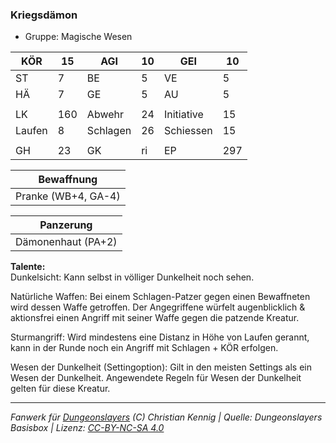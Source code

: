 ### Kriegsdämon  
- Gruppe: Magische Wesen  

| KÖR | 15 | AGI | 10 | GEI | 10 |
| --- | --- | --- | --- | --- | --- |
| ST | 7 | BE | 5 | VE | 5 |
| HÄ | 7 | GE | 5 | AU | 5 |
|  |  |  |  |  |  |
| LK | 160 | Abwehr | 24 | Initiative | 15 |
| Laufen | 8 | Schlagen | 26 | Schiessen | 15 |
|  |  |  |  |  |  |
| GH | 23 | GK | ri | EP | 297 |


| Bewaffnung |
| --- |
| Pranke (WB+4, GA-4) |


| Panzerung |
| --- |
| Dämonenhaut (PA+2) |


**Talente:**  
Dunkelsicht: Kann selbst in völliger Dunkelheit noch sehen.

Natürliche Waffen: Bei einem Schlagen-Patzer gegen einen Bewaffneten wird dessen Waffe getroffen. Der Angegriffene würfelt augenblicklich & aktionsfrei einen Angriff mit seiner Waffe gegen die patzende Kreatur.

Sturmangriff: Wird mindestens eine Distanz in Höhe von Laufen gerannt, kann in der Runde noch ein Angriff mit Schlagen + KÖR erfolgen.

Wesen der Dunkelheit (Settingoption): Gilt in den meisten Settings als ein Wesen der Dunkelheit. Angewendete Regeln für Wesen der Dunkelheit gelten für diese Kreatur.





___
*Fanwerk für [Dungeonslayers](https://www.dungeonslayers.net/) (C) Christian Kennig | Quelle: Dungeonslayers Basisbox | Lizenz: [CC-BY-NC-SA 4.0](https://creativecommons.org/licenses/by-nc-sa/4.0/deed.de)*